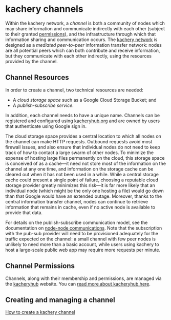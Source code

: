 # kachery channels

Within the kachery network, a *channel* is both a community of
nodes which may share information and communicate indirectly with
each other (subject to their granted [permissions](./security.md#Permissions)),
and the infrastructure through which that information sharing and communication
occurs. The [kachery network](./network.md) is designed as a *mediated peer-to-peer* information
transfer network: nodes are all potential peers which can both contribute and
receive information, but they communicate with each other indirectly, using the
resources provided by the channel.

## Channel Resources

In order to create a channel, two technical resources are needed:

* A *cloud storage space* such as a Google Cloud Storage Bucket; and
* A *publish-subscribe service*.

In addition, each channel needs to have a unique name. Channels can be registered and configured using [kacheryhub.org](https://kacheryhub.org) and are owned by users that authenticate using Google sign in.

The cloud storage space provides a central location to which all nodes on the channel
can make HTTP requests. Outbound requests avoid most firewall issues, and also ensure
that individual nodes do not need to keep track of how to contact a large swarm
of other nodes. To minimize the expense of hosting large files permanently on
the cloud, this storage space is conceived of as a cache—it need not store most
of the information on the channel at any one time, and information on the storage
cache can be cleared out when it has not been used in a while. While a central
storage cache could present a single point of failure, choosing a reputable
cloud storage provider greatly minimizes this risk—it is far more likely that
an individual node (which might be the only one hosting a file) would go down
than that Google would have an extended outage. Moreover, thanks to the central
information transfer channel, nodes can continue to retrieve information that
remains in cache, even if no active node is available to provide that data.

For details on the publish-subscribe communication model, see the documentation on
[node-node communications](./node.md#Communications). Note that the subscription
with the pub-sub provider will need to be provisioned adequately for the traffic
expected on the channel: a small channel with few peer nodes is unlikely to need
more than a basic account, while users using kachery to host a large-scale public web app may require
more requests per minute.

## Channel Permissions

Channels, along with their membership and permissions, are managed via the
[kacheryhub](https://www.kacheryhub.org/home) website. You can
[read more about kacheryhub here](./hub.md).

## Creating and managing a channel

[How to create a kachery channel](./createKacheryChannel.md)
